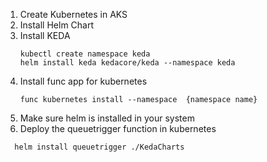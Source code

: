 1. Create Kubernetes in AKS
2. Install Helm Chart
3. Install KEDA
   ```
   kubectl create namespace keda
   helm install keda kedacore/keda --namespace keda
   ```
4. Install func app for kubernetes
   ```
   func kubernetes install --namespace  {namespace name}
   ```
5. Make sure helm is installed in your system
6.  Deploy the queuetrigger function in kubernetes
   ```
     helm install queuetrigger ./KedaCharts 
   ```


